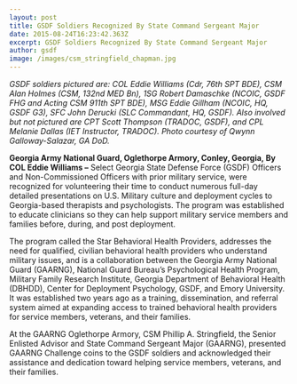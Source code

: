 ```yaml
---
layout: post
title: GSDF Soldiers Recognized By State Command Sergeant Major
date: 2015-08-24T16:23:42.363Z
excerpt: GSDF Soldiers Recognized By State Command Sergeant Major
author: gsdf
image: /images/csm_stringfield_chapman.jpg
---
```

*GSDF soldiers pictured are: COL Eddie Williams (Cdr, 76th SPT BDE), CSM Alan Holmes (CSM, 132nd MED Bn), 1SG Robert Damaschke (NCOIC, GSDF FHG and Acting CSM 911th SPT BDE), MSG Eddie Gillham (NCOIC, HQ, GSDF G3), SFC John Derucki (SLC Commandant, HQ, GSDF). Also involved but not pictured are CPT Scott Thompson (TRADOC, GSDF), and CPL Melanie Dallas (IET Instructor, TRADOC). Photo courtesy of Qwynn Galloway-Salazar, GA DoD.*

**Georgia Army National Guard, Oglethorpe Armory, Conley, Georgia, By COL Eddie Williams –** Select Georgia State Defense Force (GSDF) Officers and Non-Commissioned Officers with prior military service, were recognized for volunteering their time to conduct numerous full-day detailed presentations on U.S. Military culture and deployment cycles to Georgia-based therapists and psychologists. The program was established to educate clinicians so they can help support military service members and families before, during, and post deployment.

The program called the Star Behavioral Health Providers, addresses the need for qualified, civilian behavioral health providers who understand military issues, and is a collaboration between the Georgia Army National Guard (GAARNG), National Guard Bureau’s Psychological Health Program, Military Family Research Institute, Georgia Department of Behavioral Health (DBHDD), Center for Deployment Psychology, GSDF, and Emory University. It was established two years ago as a training, dissemination, and referral system aimed at expanding access to trained behavioral health providers for service members, veterans, and their families.

At the GAARNG Oglethorpe Armory, CSM Phillip A. Stringfield, the Senior Enlisted Advisor and State Command Sergeant Major (GAARNG), presented GAARNG Challenge coins to the GSDF soldiers and acknowledged their assistance and dedication toward helping service members, veterans, and their families.

